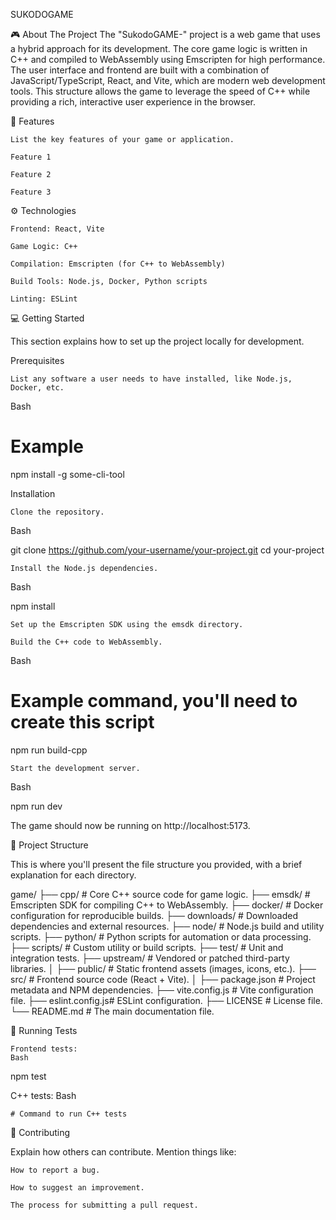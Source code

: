 
SUKODOGAME

🎮 About The Project
The "SukodoGAME-" project is a web game that uses a hybrid approach for its development. The core game logic is written in C++ and compiled to WebAssembly using Emscripten for high performance. The user interface and frontend are built with a combination of JavaScript/TypeScript, React, and Vite, which are modern web development tools. This structure allows the game to leverage the speed of C++ while providing a rich, interactive user experience in the browser.

🚀 Features

    List the key features of your game or application.

    Feature 1

    Feature 2

    Feature 3

⚙️ Technologies

    Frontend: React, Vite

    Game Logic: C++

    Compilation: Emscripten (for C++ to WebAssembly)

    Build Tools: Node.js, Docker, Python scripts

    Linting: ESLint

💻 Getting Started

This section explains how to set up the project locally for development.

Prerequisites

    List any software a user needs to have installed, like Node.js, Docker, etc.

Bash

# Example
npm install -g some-cli-tool

Installation

    Clone the repository.

Bash

git clone https://github.com/your-username/your-project.git
cd your-project

    Install the Node.js dependencies.

Bash

npm install

    Set up the Emscripten SDK using the emsdk directory.

    Build the C++ code to WebAssembly.

Bash

# Example command, you'll need to create this script
npm run build-cpp

    Start the development server.

Bash

npm run dev

The game should now be running on http://localhost:5173.

📂 Project Structure

This is where you'll present the file structure you provided, with a brief explanation for each directory.

game/
├── cpp/            # Core C++ source code for game logic.
├── emsdk/          # Emscripten SDK for compiling C++ to WebAssembly.
├── docker/         # Docker configuration for reproducible builds.
├── downloads/      # Downloaded dependencies and external resources.
├── node/           # Node.js build and utility scripts.
├── python/         # Python scripts for automation or data processing.
├── scripts/        # Custom utility or build scripts.
├── test/           # Unit and integration tests.
├── upstream/       # Vendored or patched third-party libraries.
│
├── public/         # Static frontend assets (images, icons, etc.).
├── src/            # Frontend source code (React + Vite).
│
├── package.json    # Project metadata and NPM dependencies.
├── vite.config.js  # Vite configuration file.
├── eslint.config.js# ESLint configuration.
├── LICENSE         # License file.
└── README.md       # The main documentation file.

🧪 Running Tests

    Frontend tests:
    Bash

npm test

C++ tests:
Bash

    # Command to run C++ tests

🤝 Contributing

Explain how others can contribute. Mention things like:

    How to report a bug.

    How to suggest an improvement.

    The process for submitting a pull request.


